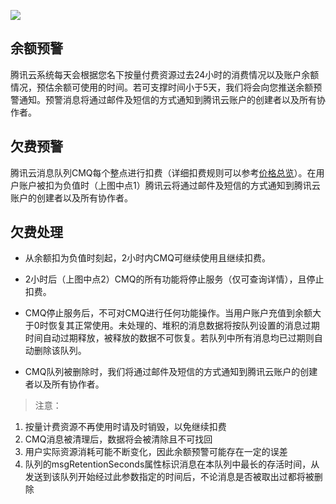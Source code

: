 ![](https://mccdn.qcloud.com/static/img/23bb70b386581b8ebc553fc4c589185f/image.png)

## 余额预警
腾讯云系统每天会根据您名下按量付费资源过去24小时的消费情况以及账户余额情况，预估余额可使用的时间。若可支撑时间小于5天，我们将会向您推送余额预警通知。预警消息将通过邮件及短信的方式通知到腾讯云账户的创建者以及所有协作者。

## 欠费预警

腾讯云消息队列CMQ每个整点进行扣费（详细扣费规则可以参考[价格总览](/doc/product/406/4563)）。在用户账户被扣为负值时（上图中点1）腾讯云将通过邮件及短信的方式通知到腾讯云账户的创建者以及所有协作者。

## 欠费处理

- 从余额扣为负值时刻起，2小时内CMQ可继续使用且继续扣费。

- 2小时后（上图中点2）CMQ的所有功能将停止服务（仅可查询详情），且停止扣费。

- CMQ停止服务后，不可对CMQ进行任何功能操作。当用户账户充值到余额大于0时恢复其正常使用。未处理的、堆积的消息数据将按队列设置的消息过期时间自动过期释放，被释放的数据不可恢复。若队列中所有消息均已过期则自动删除该队列。

- CMQ队列被删除时，我们将通过邮件及短信的方式通知到腾讯云账户的创建者以及所有协作者。

> 注意：
> 
1) 按量计费资源不再使用时请及时销毁，以免继续扣费 
2) CMQ消息被清理后，数据将会被清除且不可找回 
3) 用户实际资源消耗可能不断变化，因此余额预警可能存在一定的误差 
4) 队列的msgRetentionSeconds属性标识消息在本队列中最长的存活时间，从发送到该队列开始经过此参数指定的时间后，不论消息是否被取出过都将被删除
